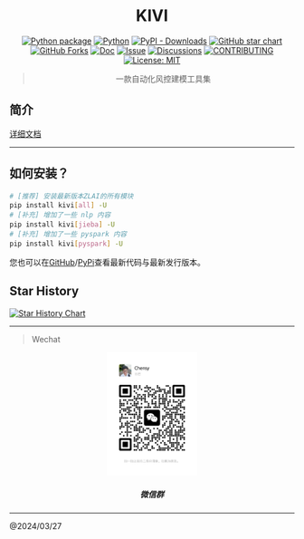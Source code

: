<div align="center">

# KIVI

[![Python package](https://img.shields.io/pypi/v/kivi)](https://pypi.org/project/kivi/)
[![Python](https://img.shields.io/pypi/pyversions/kivi.svg)](https://pypi.python.org/pypi/kivi/)
[![PyPI - Downloads](https://img.shields.io/pypi/dm/kivi)](https://pypi.org/project/kivi/)
[![GitHub star chart](https://img.shields.io/github/stars/kivi-risk/kivi?style=flat-square)](https://star-history.com/#kivi-risk/kivi)
[![GitHub Forks](https://img.shields.io/github/forks/kivi-risk/kivi.svg)](https://star-history.com/#kivi-risk/kivi)
[![Doc](https://img.shields.io/badge/Doc-online-green)](https://kivi-risk.github.io/kivi-doc/)
[![Issue](https://img.shields.io/github/issues/kivi-risk/kivi)](https://github.com/kivi-risk/kivi/issues/new/choose)
[![Discussions](https://img.shields.io/github/discussions/kivi-risk/kivi)](https://github.com/kivi-risk/kivi/issues/new/choose)
[![CONTRIBUTING](https://img.shields.io/badge/Contributing-8A2BE2)](https://github.com/kivi-risk/kivi/blob/main/CONTRIBUTING.md)
[![License: MIT](https://img.shields.io/github/license/kivi-risk/kivi)](https://github.com/kivi-risk/kivi/blob/main/LICENSE)

> 一款自动化风控建模工具集

</div>

## 简介

[详细文档](https://kivi-risk.github.io/kivi-doc/)

-----

## 如何安装？

```bash
# [推荐] 安装最新版本ZLAI的所有模块
pip install kivi[all] -U
# [补充] 增加了一些 nlp 内容
pip install kivi[jieba] -U
# [补充] 增加了一些 pyspark 内容
pip install kivi[pyspark] -U
```

您也可以在[GitHub](https://github.com/kivi-risk/kivi.git)/[PyPi](https://pypi.org/project/kivi/)查看最新代码与最新发行版本。

## Star History

[![Star History Chart](https://api.star-history.com/svg?repos=kivi-risk/kivi&type=Date)](https://star-history.com/#kivi-risk/kivi&Date)

-----

> Wechat

<center>
<img src="https://raw.githubusercontent.com/zlai-llm/zlai/master/assets/wechat.jpg" width="160px">
<h5>微信群</h5>
</center>

-----
@2024/03/27

